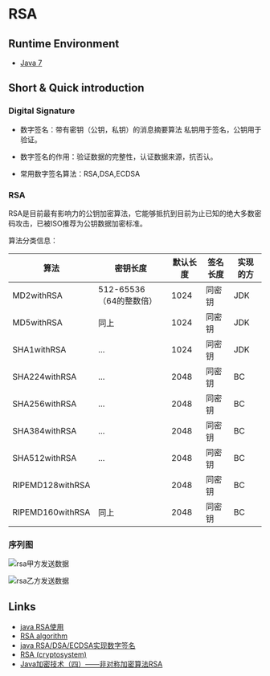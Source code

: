 # RSA

## Runtime Environment
- [Java 7](http://www.oracle.com/technetwork/java/javase/downloads/jdk7-downloads-1880260.html)

## Short & Quick introduction

### Digital Signature
- 数字签名：带有密钥（公钥，私钥）的消息摘要算法
私钥用于签名，公钥用于验证。

- 数字签名的作用：验证数据的完整性，认证数据来源，抗否认。
- 常用数字签名算法：RSA,DSA,ECDSA

### RSA
RSA是目前最有影响力的公钥加密算法，它能够抵抗到目前为止已知的绝大多数密码攻击，已被ISO推荐为公钥数据加密标准。

算法分类信息：

算法 | 密钥长度 | 默认长度 | 签名长度 | 实现的方
------|------|----|----|----
MD2withRSA | 512-65536（64的整数倍） | 1024 | 同密钥 | JDK
MD5withRSA | 同上 | 1024 | 同密钥 | JDK
SHA1withRSA | ... | 1024 | 同密钥 | JDK
SHA224withRSA | ... | 2048 | 同密钥 | BC
SHA256withRSA | ... | 2048 | 同密钥 | BC
SHA384withRSA | ... | 2048 | 同密钥 | BC
SHA512withRSA | ... | 2048 | 同密钥 | BC
RIPEMD128withRSA |   | 2048 | 同密钥 | BC
RIPEMD160withRSA | 同上 | 2048 | 同密钥 | BC

### 序列图
![rsa甲方发送数据](http://www.wailian.work/images/2018/02/08/rsa.jpg)

![rsa乙方发送数据](http://www.wailian.work/images/2018/02/08/rsa25711.jpg)

## Links
- [java RSA使用](http://www.cnblogs.com/freeman-rain/archive/2012/03/29/2424423.html)
- [RSA algorithm](http://www.java2s.com/Tutorial/Java/0490__Security/0740__RSA-algorithm.htm)
- [java RSA/DSA/ECDSA实现数字签名](http://blog.csdn.net/caiandyong/article/details/50282889)
- [RSA (cryptosystem)](https://en.wikipedia.org/wiki/RSA_(cryptosystem))
- [Java加密技术（四）——非对称加密算法RSA](http://snowolf.iteye.com/blog/381767)
